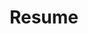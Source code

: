 ---
title: "Resume"
positions:
  - position: "product manager ii → senior product manager"
    company: "guild"
    years: "oct 2021 - may 2023"
  - position: "product manager"
    company: "grubhub"
    years: "may 2021 - oct 2021"
  - position: "associate product manager → senior product manager"
    company: "applied predictive technologies (apt) / mastercard"
    years: "2017 (intern), aug 2018 - may 2021"
  - position: "data architect intern"
    company: "pearl auto"
    years: "2016 (intern)"
  - position: "web + mobile software engineer intern"
    company: "campaign marketing strategies"
    years: "2015 (intern)"
blurb: "technically minded pm with experience in data science, marketplaces, and b2b products"
linkedin: "https://www.linkedin.com/in/yourprofile"
resume: "/files/bryson-lockett-resume.pdf" 
---